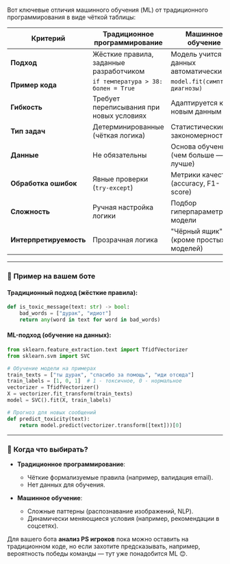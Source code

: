 Вот ключевые отличия машинного обучения (ML) от традиционного программирования в виде чёткой таблицы:

| Критерий               | Традиционное программирование          | Машинное обучение                     |
|------------------------|----------------------------------------|----------------------------------------|
| **Подход**             | Жёсткие правила, заданные разработчиком | Модель учится на данных автоматически |
| **Пример кода**        | `if температура > 38: болен = True`    | `model.fit(симптомы, диагнозы)`       |
| **Гибкость**           | Требует переписывания при новых условиях | Адаптируется к новым данным           |
| **Тип задач**          | Детерминированные (чёткая логика)      | Статистические закономерности         |
| **Данные**             | Не обязательны                         | Основа обучения (чем больше — тем лучше) |
| **Обработка ошибок**   | Явные проверки (`try-except`)          | Метрики качества (accuracy, F1-score) |
| **Сложность**          | Ручная настройка логики                | Подбор гиперпараметров модели         |
| **Интерпретируемость** | Прозрачная логика                      | "Чёрный ящик" (кроме простых моделей) |

---

### 🔧 **Пример на вашем боте**
#### Традиционный подход (жёсткие правила):
```python
def is_toxic_message(text: str) -> bool:
    bad_words = ["дурак", "идиот"]
    return any(word in text for word in bad_words)
```

#### ML-подход (обучение на данных):
```python
from sklearn.feature_extraction.text import TfidfVectorizer
from sklearn.svm import SVC

# Обучение модели на примерах
train_texts = ["ты дурак", "спасибо за помощь", "иди отсюда"]
train_labels = [1, 0, 1]  # 1 - токсичное, 0 - нормальное
vectorizer = TfidfVectorizer()
X = vectorizer.fit_transform(train_texts)
model = SVC().fit(X, train_labels)

# Прогноз для новых сообщений
def predict_toxicity(text):
    return model.predict(vectorizer.transform([text]))[0]
```

---

### 📌 **Когда что выбирать?**
- **Традиционное программирование**:
  - Чёткие формализуемые правила (например, валидация email).
  - Нет данных для обучения.
  
- **Машинное обучение**:
  - Сложные паттерны (распознавание изображений, NLP).
  - Динамически меняющиеся условия (например, рекомендации в соцсетях).

Для вашего бота **анализ PS игроков** пока можно оставить на традиционном коде, но если захотите предсказывать, например, вероятность победы команды — тут уже понадобится ML 😊.